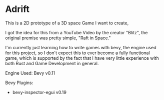 # Adrift

This is a 2D prototype of a 3D space Game I want to create,

I got the idea for this from a YouTube Video by the creator "Blitz", the original premise was pretty simple, "Raft in Space."

I'm currently just learning how to write games with bevy, the engine used for this project, so I don't expect this to
ever become a fully functional game, which is supported by the fact that I have very little experience with both Rust
and Game Development in general.

Engine Used: Bevy v0.11

Bevy Plugins:
- bevy-inspector-egui v0.19
